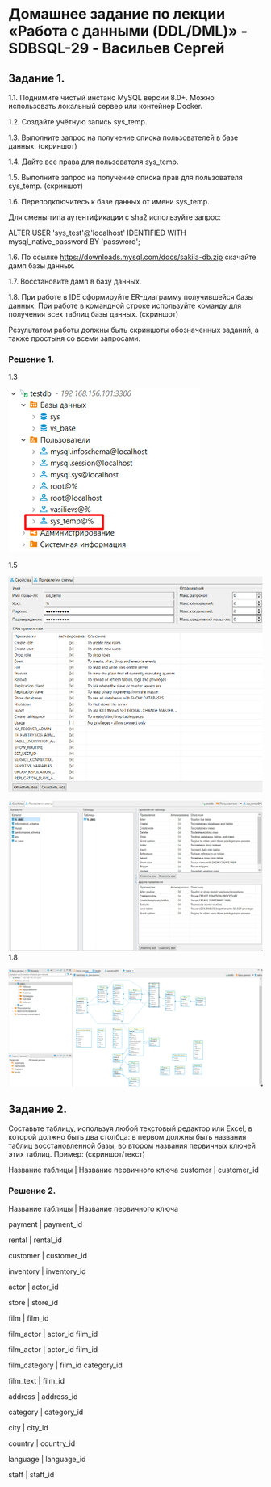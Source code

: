 # Домашнее задание по лекции «Работа с данными (DDL/DML)» - SDBSQL-29 - Васильев Сергей

## Задание 1. 

1.1. Поднимите чистый инстанс MySQL версии 8.0+. Можно использовать локальный сервер или контейнер Docker.

1.2. Создайте учётную запись sys_temp.

1.3. Выполните запрос на получение списка пользователей в базе данных. (скриншот)

1.4. Дайте все права для пользователя sys_temp.

1.5. Выполните запрос на получение списка прав для пользователя sys_temp. (скриншот)

1.6. Переподключитесь к базе данных от имени sys_temp.

Для смены типа аутентификации с sha2 используйте запрос:

ALTER USER 'sys_test'@'localhost' IDENTIFIED WITH mysql_native_password BY 'password';

1.6. По ссылке https://downloads.mysql.com/docs/sakila-db.zip скачайте дамп базы данных.

1.7. Восстановите дамп в базу данных.

1.8. При работе в IDE сформируйте ER-диаграмму получившейся базы данных. При работе в командной строке используйте команду для получения всех таблиц базы данных. (скриншот)

Результатом работы должны быть скриншоты обозначенных заданий, а также простыня со всеми запросами.

### Решение 1.

1.3

![png](./img/1_3DDL_DML.png)

1.5

![png](./img/1_5_1DDL_DML.png)

![png](./img/1_5_2DDL_DML.png)
1.8

![png](./img/1_8DDL_DML.png)

## Задание 2. 

Составьте таблицу, используя любой текстовый редактор или Excel, в которой должно быть два столбца: в первом должны быть названия таблиц восстановленной базы, во втором названия первичных ключей этих таблиц. Пример: (скриншот/текст)

Название таблицы | Название первичного ключа
customer         | customer_id


### Решение 2.

Название таблицы | Название первичного ключа

payment         | payment_id

rental          | rental_id

customer        | customer_id

inventory       | inventory_id

actor           | actor_id

store           | store_id

film            | film_id

film_actor      | actor_id film_id

film_actor      | actor_id film_id

film_category   | film_id category_id

film_text       | film_id

address         | address_id

category        | category_id

city            | city_id

country         | country_id

language        | language_id

staff           | staff_id





